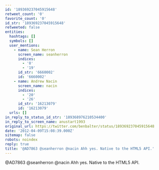 ```yaml
---
id: '189369237045915648'
retweet_count: '0'
favorite_count: '0'
id_str: '189369237045915648'
retweeted: false
entities:
  hashtags: []
  symbols: []
  user_mentions:
    - name: Sean Herron
      screen_name: seanherron
      indices:
        - '8'
        - '19'
      id_str: '6660002'
      id: '6660002'
    - name: Andrew Nacin
      screen_name: nacin
      indices:
        - '20'
        - '26'
      id_str: '16213079'
      id: '16213079'
  urls: []
in_reply_to_status_id_str: '189368976210534400'
in_reply_to_screen_name: anustart1993
original_url: https://twitter.com/benbalter/status/189369237045915648
date: '2012-04-09T15:08:39.000Z'
sitemap: false
robots: noindex
reply: true
title: '@AD7863 @seanherron @nacin Ahh yes. Native to the HTML5 API.'
---
```


@AD7863 @seanherron @nacin Ahh yes. Native to the HTML5 API.